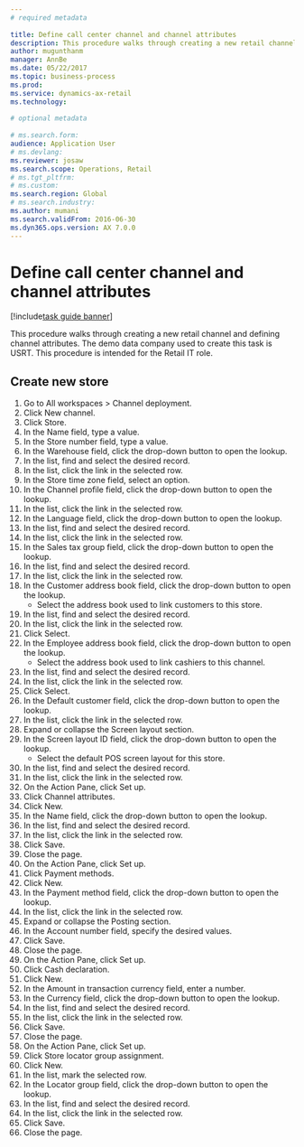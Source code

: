 ```yaml
--- 
# required metadata 
 
title: Define call center channel and channel attributes
description: This procedure walks through creating a new retail channel and defining channel attributes. 
author: mugunthanm
manager: AnnBe 
ms.date: 05/22/2017
ms.topic: business-process 
ms.prod:  
ms.service: dynamics-ax-retail 
ms.technology:  
 
# optional metadata 
 
# ms.search.form:   
audience: Application User 
# ms.devlang:  
ms.reviewer: josaw
ms.search.scope: Operations, Retail 
# ms.tgt_pltfrm:  
# ms.custom:  
ms.search.region: Global
# ms.search.industry: 
ms.author: mumani
ms.search.validFrom: 2016-06-30 
ms.dyn365.ops.version: AX 7.0.0 
---
```

# Define call center channel and channel attributes

[!include[task guide banner](../includes/task-guide-banner.md)]

This procedure walks through creating a new retail channel and defining channel attributes. The demo data company used to create this task is USRT. This procedure is intended for the Retail IT role.


## Create new store
1. Go to All workspaces > Channel deployment.
2. Click New channel.
3. Click Store.
4. In the Name field, type a value.
5. In the Store number field, type a value.
6. In the Warehouse field, click the drop-down button to open the lookup.
7. In the list, find and select the desired record.
8. In the list, click the link in the selected row.
9. In the Store time zone field, select an option.
10. In the Channel profile field, click the drop-down button to open the lookup.
11. In the list, click the link in the selected row.
12. In the Language field, click the drop-down button to open the lookup.
13. In the list, find and select the desired record.
14. In the list, click the link in the selected row.
15. In the Sales tax group field, click the drop-down button to open the lookup.
16. In the list, find and select the desired record.
17. In the list, click the link in the selected row.
18. In the Customer address book field, click the drop-down button to open the lookup.
    * Select the address book used to link customers to this store.  
19. In the list, find and select the desired record.
20. In the list, click the link in the selected row.
21. Click Select.
22. In the Employee address book field, click the drop-down button to open the lookup.
    * Select the address book used to link cashiers to this channel.  
23. In the list, find and select the desired record.
24. In the list, click the link in the selected row.
25. Click Select.
26. In the Default customer field, click the drop-down button to open the lookup.
27. In the list, click the link in the selected row.
28. Expand or collapse the Screen layout section.
29. In the Screen layout ID field, click the drop-down button to open the lookup.
    * Select the default POS screen layout for this store.  
30. In the list, find and select the desired record.
31. In the list, click the link in the selected row.
32. On the Action Pane, click Set up.
33. Click Channel attributes.
34. Click New.
35. In the Name field, click the drop-down button to open the lookup.
36. In the list, find and select the desired record.
37. In the list, click the link in the selected row.
38. Click Save.
39. Close the page.
40. On the Action Pane, click Set up.
41. Click Payment methods.
42. Click New.
43. In the Payment method field, click the drop-down button to open the lookup.
44. In the list, click the link in the selected row.
45. Expand or collapse the Posting section.
46. In the Account number field, specify the desired values.
47. Click Save.
48. Close the page.
49. On the Action Pane, click Set up.
50. Click Cash declaration.
51. Click New.
52. In the Amount in transaction currency field, enter a number.
53. In the Currency field, click the drop-down button to open the lookup.
54. In the list, find and select the desired record.
55. In the list, click the link in the selected row.
56. Click Save.
57. Close the page.
58. On the Action Pane, click Set up.
59. Click Store locator group assignment.
60. Click New.
61. In the list, mark the selected row.
62. In the Locator group field, click the drop-down button to open the lookup.
63. In the list, find and select the desired record.
64. In the list, click the link in the selected row.
65. Click Save.
66. Close the page.

